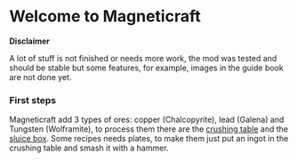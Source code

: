 # Welcome to Magneticraft

**Disclaimer**

A lot of stuff is not finished or needs more work, 
the mod was tested and should be stable but some features, for example, images in the guide book are not done yet.

### First steps

Magneticraft add 3 types of ores: copper (Chalcopyrite), lead (Galena) and Tungsten (Wolframite), 
to process them there are the [crushing table](2.1-crushing-table.md) and the [sluice box](2.2-sluice-box.md).
Some recipes needs plates, to make them just put an ingot in the crushing table and smash it with a hammer.